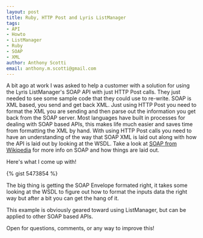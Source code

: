 ```yaml
--- 
layout: post
title: Ruby, HTTP Post and Lyris ListManager
tags: 
- API
- Howto
- ListManager
- Ruby
- SOAP
- XML
author: Anthony Scotti
email: anthony.m.scotti@gmail.com
---
```

A bit ago at work I was asked to help a customer with a solution for using the Lyris ListManager's SOAP API with just HTTP Post calls. They just needed to see some sample code that they could use to re-write. SOAP is XML based, you send and get back XML. Just using HTTP Post you need to format the XML you are sending and then parse out the information you get back from the SOAP server. Most languages have built in processes for dealing with SOAP based APIs, this makes life much easier and saves time from formatting the XML by hand. With using HTTP Post calls you need to have an understanding of the way that SOAP XML is laid out along with how the API is laid out by looking at the WSDL. Take a look at [SOAP from Wikipedia](http://en.wikipedia.org/wiki/SOAP) for more info on SOAP and how things are laid out.

Here's what I come up with!

{% gist 5473854 %}

The big thing is getting the SOAP Envelope formated right, it takes some looking at the WSDL to figure out how to format the inputs data the right way but after a bit you can get the hang of it.

This example is obviously geared toward using ListManager, but can be applied to other SOAP based APIs.  

Open for questions, comments, or any way to improve this!
